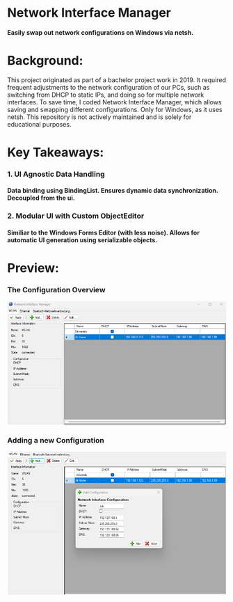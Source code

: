 # Network Interface Manager
#### Easily swap out network configurations on Windows via netsh. 

# Background:

This project originated as part of a bachelor project work in 2019. 
It required frequent adjustments to the network configuration of our PCs, such as switching from DHCP to static IPs, and doing so for multiple network interfaces. 
To save time, I coded Network Interface Manager, which allows saving and swapping different configurations. Only for Windows, as it uses netsh.
This repository is not actively maintained and is solely for educational purposes.

# Key Takeaways:
### 1. UI Agnostic Data Handling
#### Data binding using BindingList. Ensures dynamic data synchronization. Decoupled from the ui.
### 2. Modular UI with Custom ObjectEditor
#### Similiar to the Windows Forms Editor (with less noise). Allows for automatic UI generation using serializable objects. 

# Preview:

### The Configuration Overview

![The Configuration Overview](./Docs/Interface.png?raw=true "The Configuration Overview")

### Adding a new Configuration

![Adding a Config](./Docs/Add%20Config.png?raw=true "Adding a Config")